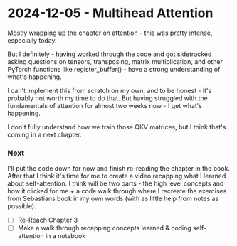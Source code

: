 # 2024-12-05 - Multihead Attention
Mostly wrapping up the chapter on attention - this was pretty intense, especially today.

But I definitely - having worked through the code and got sidetracked asking questions on tensors, transposing, matrix multiplication, and other PyTorch functions like register_buffer() - have a strong understanding of what's happening.

I can't implement this from scratch on my own, and to be honest - it's probably not worth my time to do that. But having struggled with the fundamentals of attention for almost two weeks now - I get what's happening.

I don't fully understand how we train those QKV matrices, but I think that's coming in a next chapter.

### Next
I'll put the code down for now and finish re-reading the chapter in the book. After that I think it's time for me to create a video recapping what I learned about self-attention. I think will be two parts - the high level concepts and how it clicked for me + a code walk through where I recreate the exercises from Sebastians book in my own words (with as little help from notes as possible).
- [ ] Re-Reach Chapter 3
- [ ] Make a walk through recapping concepts learned & coding self-attention in a notebook